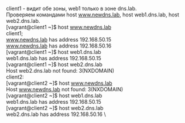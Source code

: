 client1 - видит обе зоны, web1 только в зоне dns.lab.\
Проверяем командами host www.newdns.lab, host web1.dns.lab, host web2.dns.lab. \
[vagrant@client1 ~]$ host www.newdns.lab \
client1; \
www.newdns.lab has address 192.168.50.15 \
www.newdns.lab has address 192.168.50.16 \
[vagrant@client1 ~]$ host web1.dns.lab \
web1.dns.lab has address 192.168.50.15 \
[vagrant@client1 ~]$ host web2.dns.lab \
Host web2.dns.lab not found: 3(NXDOMAIN) \
client2: \
[vagrant@client2 ~]$ host www.newdns.lab \
Host www.newdns.lab not found: 3(NXDOMAIN) \
[vagrant@client2 ~]$ host web1.dns.lab \
web1.dns.lab has address 192.168.50.15 \
[vagrant@client2 ~]$ host web2.dns.lab \
web2.dns.lab has address 192.168.50.16 \
